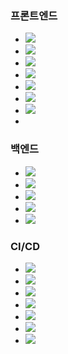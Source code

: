 

### 프론트엔드

- <img src="https://img.shields.io/badge/React-61DAFB?style=for-the-badge&logo=React&logoColor=white">
- <img src="https://img.shields.io/badge/Redux Toolkit-764ABC?style=for-the-badge&logo=Redux&logoColor=white">
- <img src="https://img.shields.io/badge/Styled Component-DB7093?style=for-the-badge&logo=styled-components&logoColor=white">
- <img src="https://img.shields.io/badge/Axios-5A29E4?style=for-the-badge&logo=Axios&logoColor=white">
- <img src="https://img.shields.io/badge/TypeScript-007ACC?style=for-the-badge&logo=typescript&logoColor=white">
- <img src="https://img.shields.io/badge/React_Query-FF4154?style=for-the-badge&logo=React_Query&logoColor=white">
- <img src="https://img.shields.io/badge/Tailwind_CSS-38B2AC?style=for-the-badge&logo=tailwind-css&logoColor=white">
- 

### 백엔드

- <img src="https://img.shields.io/badge/JAVA-007396?style=for-the-badge&logo=java&logoColor=white">
- <img src="https://img.shields.io/badge/Spring Boot-6DB33F?style=for-the-badge&logo=Spring Boot&logoColor=white">
- <img src="https://img.shields.io/badge/Spring Security-6DB33F?style=for-the-badge&logo=Spring Security&logoColor=white">
- <img src="https://img.shields.io/badge/Spring Data Jpa-6DB33F?style=for-the-badge">
- <img src="https://img.shields.io/badge/MySQL-4479A1?style=for-the-badge&logo=MySQL&logoColor=white">

### CI/CD

- <img src="https://img.shields.io/badge/Github-181717?style=for-the-badge&logo=Github&logoColor=white">
- <img src="https://img.shields.io/badge/Amazon EC2-FF9900?style=for-the-badge&logo=amazonec2&logoColor=white">
- <img src="https://img.shields.io/badge/Amazon RDS-527FFF?style=for-the-badge&logo=amazonrds&logoColor=white">
- <img src="https://img.shields.io/badge/git-F05032?style=for-the-badge&logo=git&logoColor=white">
- <img src="https://img.shields.io/badge/AWS-232F3E?style=for-the-badge&logo=Amazon">
- <img src="https://img.shields.io/badge/linode-00A95C?style=for-the-badge&logo=linode&logoColor=white">
- <img src="https://img.shields.io/badge/AWS%20Amplifyt-FF9900?style=for-the-badge&logo=AWS%20Amplify&logoColor=white">
